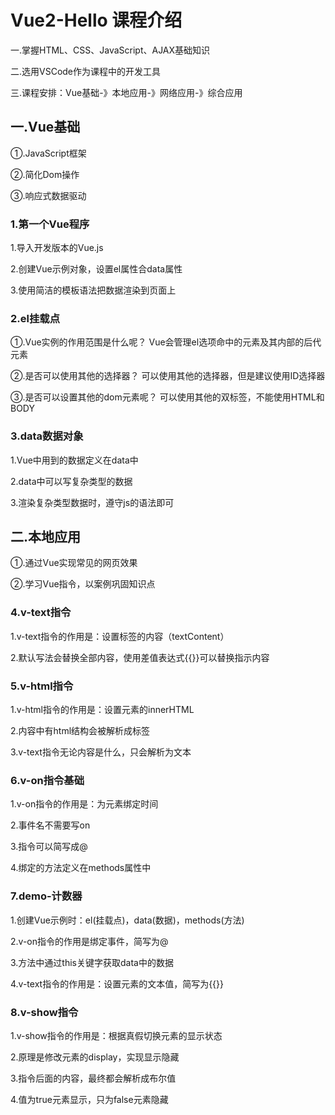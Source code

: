 # Vue2-Hello 课程介绍

一.掌握HTML、CSS、JavaScript、AJAX基础知识

二.选用VSCode作为课程中的开发工具

三.课程安排：Vue基础-》本地应用-》网络应用-》综合应用

## 一.Vue基础

①.JavaScript框架

②.简化Dom操作

③.响应式数据驱动

### 1.第一个Vue程序

1.导入开发版本的Vue.js

2.创建Vue示例对象，设置el属性合data属性

3.使用简洁的模板语法把数据渲染到页面上


### 2.el挂载点

①.Vue实例的作用范围是什么呢？
Vue会管理el选项命中的元素及其内部的后代元素

②.是否可以使用其他的选择器？
可以使用其他的选择器，但是建议使用ID选择器

③.是否可以设置其他的dom元素呢？
可以使用其他的双标签，不能使用HTML和BODY

### 3.data数据对象

1.Vue中用到的数据定义在data中

2.data中可以写复杂类型的数据

3.渲染复杂类型数据时，遵守js的语法即可

## 二.本地应用

①.通过Vue实现常见的网页效果

②.学习Vue指令，以案例巩固知识点

### 4.v-text指令

1.v-text指令的作用是：设置标签的内容（textContent）

2.默认写法会替换全部内容，使用差值表达式{{}}可以替换指示内容

### 5.v-html指令

1.v-html指令的作用是：设置元素的innerHTML

2.内容中有html结构会被解析成标签

3.v-text指令无论内容是什么，只会解析为文本

### 6.v-on指令基础

1.v-on指令的作用是：为元素绑定时间

2.事件名不需要写on

3.指令可以简写成@

4.绑定的方法定义在methods属性中

### 7.demo-计数器

1.创建Vue示例时：el(挂载点)，data(数据)，methods(方法)

2.v-on指令的作用是绑定事件，简写为@

3.方法中通过this关键字获取data中的数据

4.v-text指令的作用是：设置元素的文本值，简写为{{}}

### 8.v-show指令

1.v-show指令的作用是：根据真假切换元素的显示状态

2.原理是修改元素的display，实现显示隐藏

3.指令后面的内容，最终都会解析成布尔值

4.值为true元素显示，只为false元素隐藏
